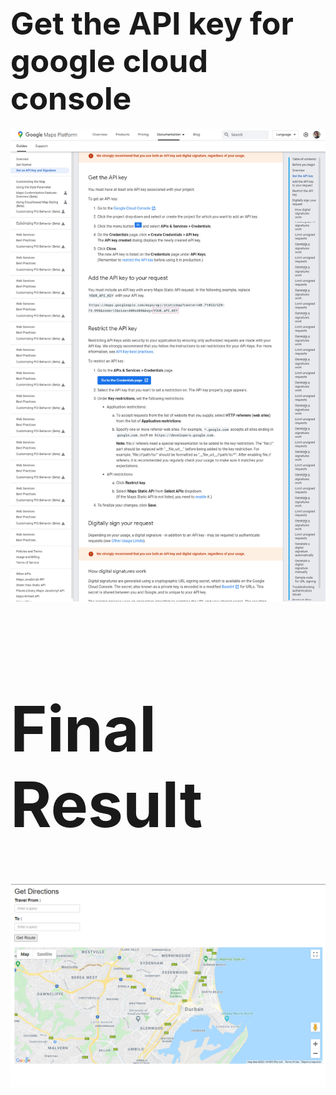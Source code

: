 <b style="font-size:50px"><h1>Get the API key for google cloud console</h1></b>

<img src="googleMaps/images/API-KEY.jpg">
<br>
<b style="font-size:50px"><h1>Final Result</h1></b>
<img src="googleMaps/images/Result.jpg">
